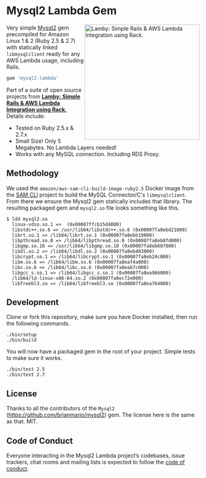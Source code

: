 
# Mysql2 Lambda Gem

<a href="https://github.com/customink/lamby"><img src="https://user-images.githubusercontent.com/2381/59363668-89edeb80-8d03-11e9-9985-2ce14361b7e3.png" alt="Lamby: Simple Rails & AWS Lambda Integration using Rack." align="right" width="300" /></a>Very simple [Mysql2](https://github.com/brianmario/mysql2) gem precompiled for Amazon Linux 1 & 2 (Ruby 2.5 & 2.7) with statically linked `libmysqlclient` ready for any AWS Lambda usage, including Rails.

```ruby
gem 'mysql2-lambda'
```

Part of a suite of open source projects from **[Lamby: Simple Rails & AWS Lambda Integration using Rack.](https://github.com/customink/lamby)** Details include:

- Tested on Ruby 2.5.x & 2.7.x
- Small Size! Only 5 Megabytes. No Lambda Layers needed!
- Works with any MySQL connection. Including RDS Proxy.

## Methodology

We used the `amazon/aws-sam-cli-build-image-ruby2.5` Docker image from the [SAM CLI](https://github.com/aws/aws-sam-cli) project to build the MySQL Connector/C's `libmysqlclient`. From there we ensure the Mysql2 gem statically includes that library. The resulting packaged gem and `mysql2.so` file looks something like this.

```shell
$ ldd mysql2.so
  linux-vdso.so.1 =>  (0x00007ffcb15d4000)
  libstdc++.so.6 => /usr/lib64/libstdc++.so.6 (0x00007fa8ebd21000)
  librt.so.1 => /lib64/librt.so.1 (0x00007fa8ebb19000)
  libpthread.so.0 => /lib64/libpthread.so.0 (0x00007fa8eb8fd000)
  libgmp.so.10 => /usr/lib64/libgmp.so.10 (0x00007fa8eb687000)
  libdl.so.2 => /lib64/libdl.so.2 (0x00007fa8eb483000)
  libcrypt.so.1 => /lib64/libcrypt.so.1 (0x00007fa8eb24c000)
  libm.so.6 => /lib64/libm.so.6 (0x00007fa8eaf4a000)
  libc.so.6 => /lib64/libc.so.6 (0x00007fa8eab7c000)
  libgcc_s.so.1 => /lib64/libgcc_s.so.1 (0x00007fa8ea966000)
  /lib64/ld-linux-x86-64.so.2 (0x00007fa8ec72e000)
  libfreebl3.so => /lib64/libfreebl3.so (0x00007fa8ea764000)
```

## Development

Clone or fork this repository, make sure you have Docker installed, then run the following commands.

```shell
./bin/setup
./bin/build
```

You will now have a packaged gem in the root of your project. Simple tests to make sure it works.

```shell
./bin/test 2.5
./bin/test 2.7
```

## License

Thanks to all the contributors of the `Mysql2` (https://github.com/brianmario/mysql2) gem. The license here is the same as that. MIT.

## Code of Conduct

Everyone interacting in the Mysql2 Lambda project’s codebases, issue trackers, chat rooms and mailing lists is expected to follow the [code of conduct](https://github.com/customink/mysql2-lambda/blob/master/CODE_OF_CONDUCT.md).

